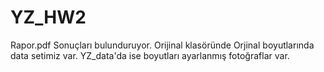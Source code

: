 # YZ_HW2

Rapor.pdf Sonuçları bulunduruyor. Orijinal klasöründe Orjinal boyutlarında data setimiz var. YZ_data'da ise boyutları ayarlanmış fotoğraflar var.
